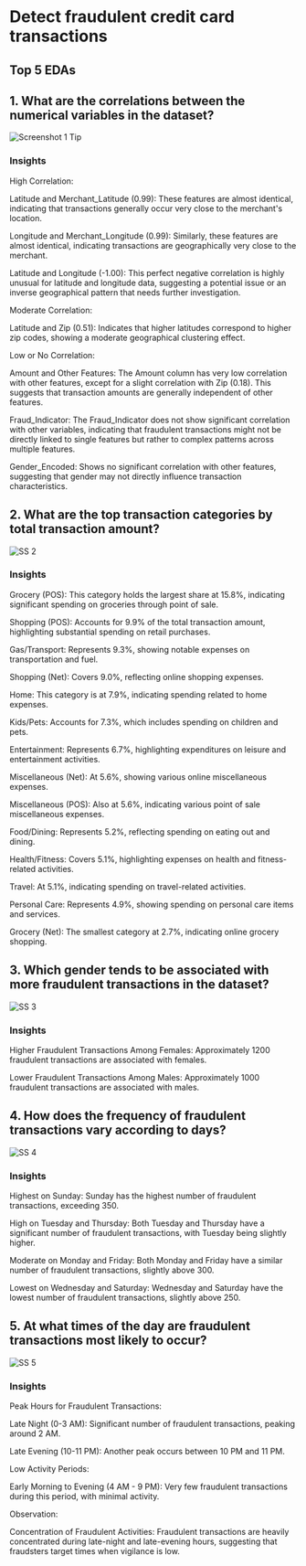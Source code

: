 
# Detect fraudulent credit card transactions

## Top 5 EDAs 


## 1. What are the correlations between the numerical variables in the dataset?

![Screenshot 1 Tip](https://github.com/user-attachments/assets/181adec7-267e-4161-8f2c-e7b49816df03)

### Insights
High Correlation:

Latitude and Merchant_Latitude (0.99): These features are almost identical, indicating that transactions generally occur very close to the merchant's location.

Longitude and Merchant_Longitude (0.99): Similarly, these features are almost identical, indicating transactions are geographically very close to the merchant.

Latitude and Longitude (-1.00): This perfect negative correlation is highly unusual for latitude and longitude data, suggesting a potential issue or an inverse geographical pattern that needs further investigation.

Moderate Correlation:

Latitude and Zip (0.51): Indicates that higher latitudes correspond to higher zip codes, showing a moderate geographical clustering effect.

Low or No Correlation:

Amount and Other Features: The Amount column has very low correlation with other features, except for a slight correlation with Zip (0.18). This suggests that transaction amounts are generally independent of other features.

Fraud_Indicator: The Fraud_Indicator does not show significant correlation with other variables, indicating that fraudulent transactions might not be directly linked to single features but rather to complex patterns across multiple features.

Gender_Encoded: Shows no significant correlation with other features, suggesting that gender may not directly influence transaction characteristics.


## 2. What are the top transaction categories by total transaction amount?
![SS 2](https://github.com/user-attachments/assets/0c073fca-63f9-42eb-a4bc-464624625b56)

### Insights
Grocery (POS): This category holds the largest share at 15.8%, indicating significant spending on groceries through point of sale.

Shopping (POS): Accounts for 9.9% of the total transaction amount, highlighting substantial spending on retail purchases.

Gas/Transport: Represents 9.3%, showing notable expenses on transportation and fuel.

Shopping (Net): Covers 9.0%, reflecting online shopping expenses.

Home: This category is at 7.9%, indicating spending related to home expenses.

Kids/Pets: Accounts for 7.3%, which includes spending on children and pets.

Entertainment: Represents 6.7%, highlighting expenditures on leisure and entertainment activities.

Miscellaneous (Net): At 5.6%, showing various online miscellaneous expenses.

Miscellaneous (POS): Also at 5.6%, indicating various point of sale miscellaneous expenses.

Food/Dining: Represents 5.2%, reflecting spending on eating out and dining.

Health/Fitness: Covers 5.1%, highlighting expenses on health and fitness-related activities.

Travel: At 5.1%, indicating spending on travel-related activities.

Personal Care: Represents 4.9%, showing spending on personal care items and services.

Grocery (Net): The smallest category at 2.7%, indicating online grocery shopping.


## 3. Which gender tends to be associated with more fraudulent transactions in the dataset?
![SS 3](https://github.com/user-attachments/assets/4438d559-8869-4878-9e4d-5e19e48bb4e2)


### Insights

Higher Fraudulent Transactions Among Females: Approximately 1200 fraudulent transactions are associated with females.

Lower Fraudulent Transactions Among Males: Approximately 1000 fraudulent transactions are associated with males.

## 4. How does the frequency of fraudulent transactions vary according to days?
![SS 4](https://github.com/user-attachments/assets/b5af83e7-73c6-47a1-bb41-8f2fc96412c8)

### Insights
Highest on Sunday: Sunday has the highest number of fraudulent transactions, exceeding 350.

High on Tuesday and Thursday: Both Tuesday and Thursday have a significant number of fraudulent transactions, with Tuesday being slightly higher.

Moderate on Monday and Friday: Both Monday and Friday have a similar number of fraudulent transactions, slightly above 300.

Lowest on Wednesday and Saturday: Wednesday and Saturday have the lowest number of fraudulent transactions, slightly above 250.

## 5. At what times of the day are fraudulent transactions most likely to occur?
![SS 5](https://github.com/user-attachments/assets/ed735f12-a349-4907-8da5-a8c28e122f81)


### Insights
Peak Hours for Fraudulent Transactions:

Late Night (0-3 AM): Significant number of fraudulent transactions, peaking around 2 AM.

Late Evening (10-11 PM): Another peak occurs between 10 PM and 11 PM.

Low Activity Periods:

Early Morning to Evening (4 AM - 9 PM): Very few fraudulent transactions during this period, with minimal activity.

Observation:

Concentration of Fraudulent Activities: Fraudulent transactions are heavily concentrated during late-night and late-evening hours, suggesting that fraudsters target times when vigilance is low.
